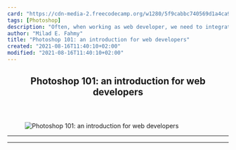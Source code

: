 ```yaml
---
card: "https://cdn-media-2.freecodecamp.org/w1280/5f9cabbc740569d1a4ca93a0.jpg"
tags: [Photoshop]
description: "Often, when working as web developer, we need to integrate te"
author: "Milad E. Fahmy"
title: "Photoshop 101: an introduction for web developers"
created: "2021-08-16T11:40:10+02:00"
modified: "2021-08-16T11:40:10+02:00"
---
```

<div class="site-wrapper">
<main id="site-main" class="site-main outer">
<div class="inner">
<article class="post-full post tag-photoshop tag-web-development tag-design tag-technology tag-programming ">
<header class="post-full-header">
<h1 class="post-full-title">Photoshop 101: an introduction for web developers</h1>
</header>
<figure class="post-full-image">
<picture>
<source media="(max-width: 700px)" sizes="1px" srcset="data:image/gif;base64,R0lGODlhAQABAIAAAAAAAP///yH5BAEAAAAALAAAAAABAAEAAAIBRAA7 1w">
<source media="(min-width: 701px)" sizes="(max-width: 800px) 400px,
(max-width: 1170px) 700px,
1400px" srcset="https://cdn-media-2.freecodecamp.org/w1280/5f9cabbc740569d1a4ca93a0.jpg 300w,
https://cdn-media-2.freecodecamp.org/w1280/5f9cabbc740569d1a4ca93a0.jpg 600w,
https://cdn-media-2.freecodecamp.org/w1280/5f9cabbc740569d1a4ca93a0.jpg 1000w,
https://cdn-media-2.freecodecamp.org/w1280/5f9cabbc740569d1a4ca93a0.jpg 2000w">
<img onerror="this.style.display='none'" src="https://cdn-media-2.freecodecamp.org/w1280/5f9cabbc740569d1a4ca93a0.jpg" alt="Photoshop 101: an introduction for web developers">
</picture>
</figure>
<section class="post-full-content">
<div class="post-content">
</div>
<hr>
<hr>
</section>
</article>
</div>
</main>
</div>
<!-- Google Tag Manager (noscript) -->
<!-- End Google Tag Manager (noscript) -->
